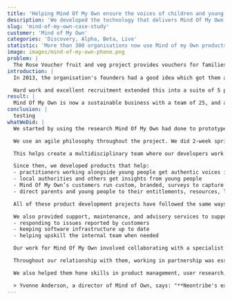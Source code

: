 ```yaml
---
title: 'Helping Mind Of My Own ensure the voices of children and young people are heard'
description: 'We developed the technology that delivers Mind Of My Own’s vision and helped them create user-centred products that fit into children’s and young people’s lives'
slug: 'mind-of-my-own-case-study'
customer: 'Mind of My Own'
categories: 'Discovery, Alpha, Beta, Live'
statistic: 'More than 300 organisations now use Mind of my Own products.'
image: images/mind-of-my-own-phone.png
problem: |
  The Rose Voucher fruit and veg project provides vouchers for families. When our work together began, people involved in the project were writing out lists by hand. Alexandra Rose’s administrator was typing up the information into spreadsheets. They wanted to use technology to reach more families but had limited budgets.
introduction: |
  In 2013, the organisation's founders had a good idea which got them a grant from the Nominet Trust (now Social Tech Trust). The grant enabled Neontribe to design and build a prototype for what became Mind Of My Own's first product, the One app. This app was aimed at supporting young people to make their voices heard.

  Hard work and excellent recruitment extended this into a suite of 5 products. The products are now used by education, youth justice, and health organisations, as well as **40% of local government authorities in the UK**. These products help organisations to listen to the voices of the young people who benefit from their services.
result: |
  Mind Of My Own is now a sustainable business with a team of 25, and a vision that has social good at its heart. We were there from the start in 2013, and helped them transition to an internal development team in 2024. Mind Of My Own’s products help young people speak for themselves, to those responsible for their experiences, at times that suit them. Hundreds of customers across Europe, New Zealand, and Australia embed the voice of many tens of thousands of young people into the heart of their work using these products.
conclusion: |
  testing
whatWeDid: |
  We started by using the research Mind Of My Own had done to prototype an interface that helped young people speak for themselves to local authority workers. It provided suggestions for what to say about the experiences they’d had, the meetings they’d been to, and the decisions made about them. These prompts were informed by professional practice, and tested with young people. That prototype then became a web app and was soon being used by young people. Our team included user researchers, designers, product managers, and developers.

  We use an agile philosophy throughout the project. We did 2-week sprints of development work surrounded by planning and testing. This way of working means that we’re doing the right thing, at the right time, and doing the thing right. It’s a regular cadence of work, helping us to deliver new products and features at a steady pace over the long term. The space around those sprints makes time for product management, and user research to work alongside our developers rather than outside their work.

  This helps create a multidisciplinary team where our developers work with, not for, Mind Of My Own and are closer to their customers and users. This means we can be light on our feet when business change happens, responding to change rather than following a plan that’s no longer useful. We can catch the technical complexities implied by a design before it’s finished, saving time and lots of rounds of change.

  Since then, we developed products that help:
  - practitioners working alongside young people get authentic voices into the heart of their practice
  - local authorities and others get insights from young people
  - Mind Of My Own’s customers run custom, branded, surveys to capture young people’s opinions
  - direct parents and young people to their entitlements, resources, local events, and support services

  All of these product development projects have followed the same ways of working: with a solid focus on the needs of the users, design that extends a known brand, and iterative development cycles.

  We also provided support, maintenance, and advisory services to support Mind Of My Own’s work by:
  - responding to issues reported by customers
  - keeping software infrastructure up to date
  - helping upskill the internal team when needed

  Our work for Mind Of My Own involved collaborating with a specialist member of their team for compliance with Information Security Management System ISO27001.

  Throughout our relationship with them, working in partnership was essential. We enabled Mind Of My Own to concentrate on their core operations, knowing they could rely on us to deliver the software that helps make sure that the voices of young people are heard.

  We also helped them hone skills in product management, user research, user experience design, and information security. Now they have their own developers, but their vision remains the same. Better care and support happens when children are listened to, they get better care and support which ultimately improves their lives and prospects for the future.

  > Yvonne Anderson, a director of Mind of Own, says: "**Neontribe's expertise and professionalism was core to our first decade's work. The technology they built, and skills they helped us develop, mean we have a solid foundation for continued success at our core mission: getting young people's voices heard**"
---
```

